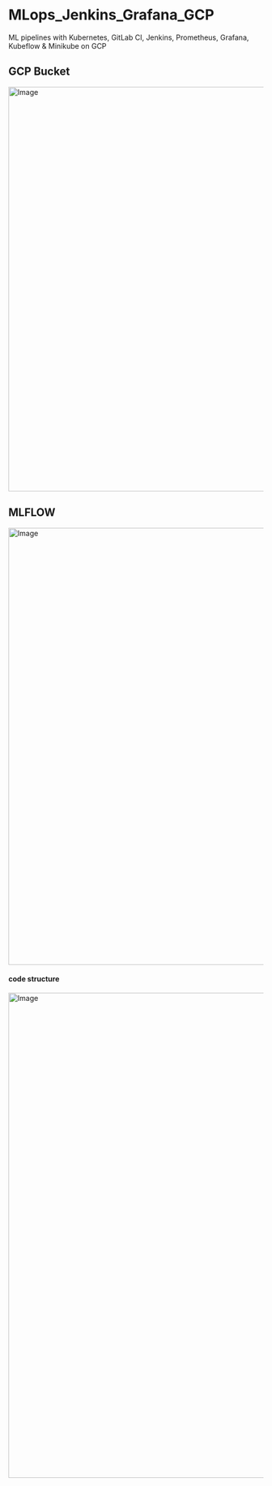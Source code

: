 # MLops_Jenkins_Grafana_GCP
ML pipelines with Kubernetes, GitLab CI, Jenkins, Prometheus, Grafana, Kubeflow &amp; Minikube on GCP

## GCP Bucket
<img width="1902" height="798" alt="Image" src="https://github.com/user-attachments/assets/9b08ff73-6474-4d64-aca5-5199131e7eaa" />


## MLFLOW
<img width="1911" height="862" alt="Image" src="https://github.com/user-attachments/assets/0b7e2aae-7241-4ad4-b7f9-990a3ceb13cb" />


#### code structure
<img width="1720" height="957" alt="Image" src="https://github.com/user-attachments/assets/3237c48f-a991-445b-a727-c4b7b870316a" />


